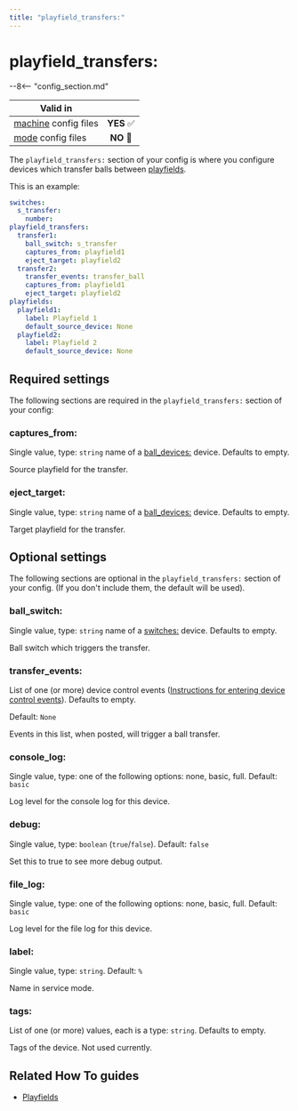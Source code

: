 ```yaml
---
title: "playfield_transfers:"
---
```


# playfield_transfers:


--8<-- "config_section.md"

| Valid in | |
|-----|:----:|
|[machine](instructions/machine_config.md) config files |**YES** :white_check_mark:|
|[mode](instructions/mode_config.md) config files|**NO** :no_entry_sign:|

The `playfield_transfers:` section of your config is where you configure
devices which transfer balls between
[playfields](../mechs/playfields/index.md).

This is an example:

``` yaml
switches:
  s_transfer:
    number:
playfield_transfers:
  transfer1:
    ball_switch: s_transfer
    captures_from: playfield1
    eject_target: playfield2
  transfer2:
    transfer_events: transfer_ball
    captures_from: playfield1
    eject_target: playfield2
playfields:
  playfield1:
    label: Playfield 1
    default_source_device: None
  playfield2:
    label: Playfield 2
    default_source_device: None
```

## Required settings

The following sections are required in the `playfield_transfers:`
section of your config:

### captures_from:

Single value, type: `string` name of a
[ball_devices:](ball_devices.md) device.
Defaults to empty.

Source playfield for the transfer.

### eject_target:

Single value, type: `string` name of a
[ball_devices:](ball_devices.md) device.
Defaults to empty.

Target playfield for the transfer.

## Optional settings

The following sections are optional in the `playfield_transfers:`
section of your config. (If you don't include them, the default will be
used).

### ball_switch:

Single value, type: `string` name of a
[switches:](switches.md) device. Defaults to
empty.

Ball switch which triggers the transfer.

### transfer_events:

List of one (or more) device control events
([Instructions for entering device control events](instructions/device_control_events.md)). Defaults to empty.

Default: `None`

Events in this list, when posted, will trigger a ball transfer.

### console_log:

Single value, type: one of the following options: none, basic, full.
Default: `basic`

Log level for the console log for this device.

### debug:

Single value, type: `boolean` (`true`/`false`). Default: `false`

Set this to true to see more debug output.

### file_log:

Single value, type: one of the following options: none, basic, full.
Default: `basic`

Log level for the file log for this device.

### label:

Single value, type: `string`. Default: `%`

Name in service mode.

### tags:

List of one (or more) values, each is a type: `string`. Defaults to
empty.

Tags of the device. Not used currently.

## Related How To guides

* [Playfields](../mechs/playfields/index.md)
